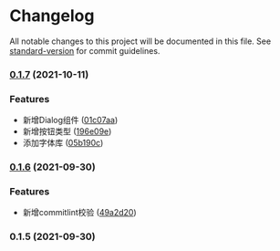 # Changelog

All notable changes to this project will be documented in this file. See [standard-version](https://github.com/conventional-changelog/standard-version) for commit guidelines.

### [0.1.7](https://github.com/jundong-gao/GUI/compare/v0.1.6...v0.1.7) (2021-10-11)


### Features

* 新增Dialog组件 ([01c07aa](https://github.com/jundong-gao/GUI/commit/01c07aaa51547b0b023143f36a8073d092d7180d))
* 新增按钮类型 ([196e09e](https://github.com/jundong-gao/GUI/commit/196e09e7715a6f9d8389abfeb50ad073d9d3b598))
* 添加字体库 ([05b190c](https://github.com/jundong-gao/GUI/commit/05b190ce180d588ba9a262aba7e497468091e526))

### [0.1.6](https://github.com/jundong-gao/GUI/compare/v0.1.5...v0.1.6) (2021-09-30)


### Features

* 新增commitlint校验 ([49a2d20](https://github.com/jundong-gao/GUI/commit/49a2d20335117410c903be62a539cbc856f25340))

### 0.1.5 (2021-09-30)
